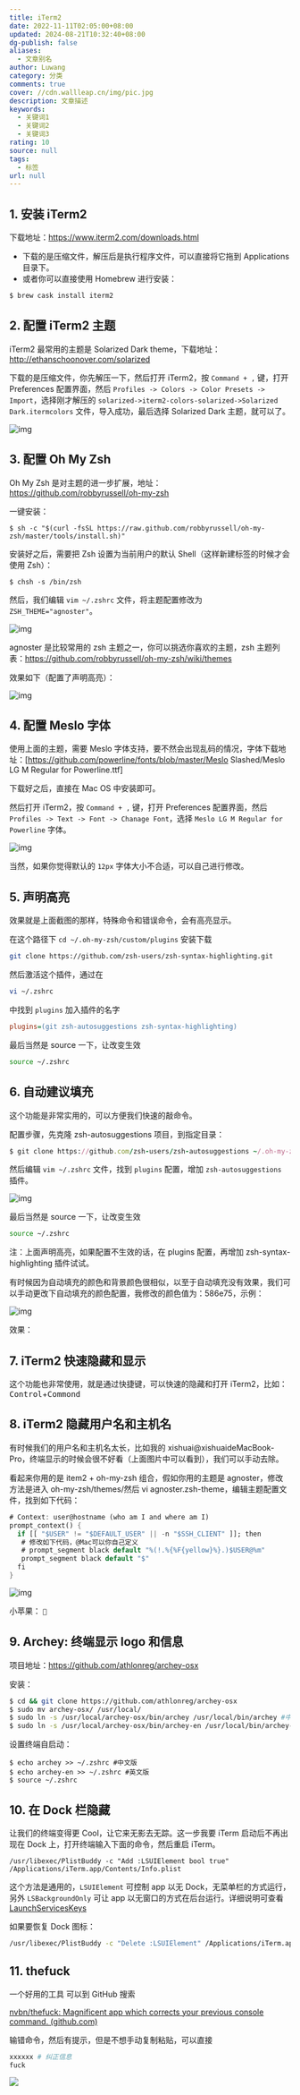 ```yaml
---
title: iTerm2
date: 2022-11-11T02:05:00+08:00
updated: 2024-08-21T10:32:40+08:00
dg-publish: false
aliases:
  - 文章别名
author: Luwang
category: 分类
comments: true
cover: //cdn.wallleap.cn/img/pic.jpg
description: 文章描述
keywords:
  - 关键词1
  - 关键词2
  - 关键词3
rating: 10
source: null
tags:
  - 标签
url: null
---
```


## 1. 安装 iTerm2

下载地址：<https://www.iterm2.com/downloads.html>

- 下载的是压缩文件，解压后是执行程序文件，可以直接将它拖到 Applications 目录下。
- 或者你可以直接使用 Homebrew 进行安装：

```zsh
$ brew cask install iterm2
```

## 2. 配置 iTerm2 主题

iTerm2 最常用的主题是 Solarized Dark theme，下载地址：<http://ethanschoonover.com/solarized>

下载的是压缩文件，你先解压一下，然后打开 iTerm2，按 `Command + ,` 键，打开 Preferences 配置界面，然后 `Profiles -> Colors -> Color Presets -> Import`，选择刚才解压的 `solarized->iterm2-colors-solarized->Solarized Dark.itermcolors` 文件，导入成功，最后选择 Solarized Dark 主题，就可以了。

![img](https://gitee.com/wallleap/cdn/raw/master/img/202202161102122.png)

## 3. 配置 Oh My Zsh

Oh My Zsh 是对主题的进一步扩展，地址：<https://github.com/robbyrussell/oh-my-zsh>

一键安装：

```shell
$ sh -c "$(curl -fsSL https://raw.github.com/robbyrussell/oh-my-zsh/master/tools/install.sh)"
```

安装好之后，需要把 Zsh 设置为当前用户的默认 Shell（这样新建标签的时候才会使用 Zsh）：

```shell
$ chsh -s /bin/zsh
```

然后，我们编辑 `vim ~/.zshrc` 文件，将主题配置修改为 `ZSH_THEME="agnoster"`。

![img](https://gitee.com/wallleap/cdn/raw/master/img/202202161102464.png)

agnoster 是比较常用的 zsh 主题之一，你可以挑选你喜欢的主题，zsh 主题列表：<https://github.com/robbyrussell/oh-my-zsh/wiki/themes>

效果如下（配置了声明高亮）：

![img](https://gitee.com/wallleap/cdn/raw/master/img/202202161102760.png)

## 4. 配置 Meslo 字体

使用上面的主题，需要 Meslo 字体支持，要不然会出现乱码的情况，字体下载地址：[<https://github.com/powerline/fonts/blob/master/Meslo> Slashed/Meslo LG M Regular for Powerline.ttf]

下载好之后，直接在 Mac OS 中安装即可。

然后打开 iTerm2，按 `Command + ,` 键，打开 Preferences 配置界面，然后 `Profiles -> Text -> Font -> Chanage Font`，选择 `Meslo LG M Regular for Powerline` 字体。

![img](https://gitee.com/wallleap/cdn/raw/master/img/202202161103227.png)

当然，如果你觉得默认的 `12px` 字体大小不合适，可以自己进行修改。

## 5. 声明高亮

效果就是上面截图的那样，特殊命令和错误命令，会有高亮显示。

在这个路径下 `cd ~/.oh-my-zsh/custom/plugins` 安装下载

```bash
git clone https://github.com/zsh-users/zsh-syntax-highlighting.git
```

然后激活这个插件，通过在

```bash
vi ~/.zshrc 
```

中找到 `plugins` 加入插件的名字

```ini
plugins=(git zsh-autosuggestions zsh-syntax-highlighting)
```

最后当然是 source 一下，让改变生效

```bash
source ~/.zshrc
```

## 6. 自动建议填充

这个功能是非常实用的，可以方便我们快速的敲命令。

配置步骤，先克隆 zsh-autosuggestions 项目，到指定目录：

```ruby
$ git clone https://github.com/zsh-users/zsh-autosuggestions ~/.oh-my-zsh/custom/plugins/zsh-autosuggestions
```

然后编辑 `vim ~/.zshrc` 文件，找到 `plugins` 配置，增加 `zsh-autosuggestions` 插件。

![img](https://gitee.com/wallleap/cdn/raw/master/img/202202161103610.png)

最后当然是 source 一下，让改变生效

```bash
source ~/.zshrc
```

注：上面声明高亮，如果配置不生效的话，在 plugins 配置，再增加 zsh-syntax-highlighting 插件试试。

有时候因为自动填充的颜色和背景颜色很相似，以至于自动填充没有效果，我们可以手动更改下自动填充的颜色配置，我修改的颜色值为：586e75，示例：

![img](https://gitee.com/wallleap/cdn/raw/master/img/202202161103625.png)

效果：

## 7. iTerm2 快速隐藏和显示

这个功能也非常使用，就是通过快捷键，可以快速的隐藏和打开 iTerm2，比如：<kbd>Control</kbd>+<kbd>Commond</kbd>

## 8. iTerm2 隐藏用户名和主机名

有时候我们的用户名和主机名太长，比如我的 xishuai@xishuaideMacBook-Pro，终端显示的时候会很不好看（上面图片中可以看到），我们可以手动去除。

看起来你用的是 item2 + oh-my-zsh 组合，假如你用的主题是 agnoster，修改方法是进入 oh-my-zsh/themes/然后 vi agnoster.zsh-theme，编辑主题配置文件，找到如下代码：

```dart
# Context: user@hostname (who am I and where am I)
prompt_context() {
  if [[ "$USER" != "$DEFAULT_USER" || -n "$SSH_CLIENT" ]]; then
   # 修改如下代码，@Mac可以你自己定义
   # prompt_segment black default "%(!.%{%F{yellow}%}.)$USER@%m"
   prompt_segment black default "$"
  fi
}
```

![img](https://gitee.com/wallleap/cdn/raw/master/img/202202161103310.png)

小苹果： ``

## 9. Archey: 终端显示 logo 和信息

项目地址：<https://github.com/athlonreg/archey-osx>

安装：

```zsh
$ cd && git clone https://github.com/athlonreg/archey-osx 
$ sudo mv archey-osx/ /usr/local/ 
$ sudo ln -s /usr/local/archey-osx/bin/archey /usr/local/bin/archey #中文版
$ sudo ln -s /usr/local/archey-osx/bin/archey-en /usr/local/bin/archey-en #英文版
```

设置终端自启动：

```
$ echo archey >> ~/.zshrc #中文版
$ echo archey-en >> ~/.zshrc #英文版
$ source ~/.zshrc 
```

## 10. 在 Dock 栏隐藏

让我们的终端变得更 Cool，让它来无影去无踪。这一步我要 iTerm 启动后不再出现在 Dock 上，打开终端输入下面的命令，然后重启 iTerm。

```
/usr/libexec/PlistBuddy -c "Add :LSUIElement bool true" /Applications/iTerm.app/Contents/Info.plist
```

这个方法是通用的，`LSUIElement` 可控制 app 以无 Dock，无菜单栏的方式运行，另外 `LSBackgroundOnly` 可让 app 以无窗口的方式在后台运行。详细说明可查看 [LaunchServicesKeys](https://developer.apple.com/library/archive/documentation/General/Reference/InfoPlistKeyReference/Articles/LaunchServicesKeys.html)

如果要恢复 Dock 图标：

```zsh
/usr/libexec/PlistBuddy -c "Delete :LSUIElement" /Applications/iTerm.app/Contents/Info.plist
```

## 11. thefuck

一个好用的工具 可以到 GitHub 搜索

[nvbn/thefuck: Magnificent app which corrects your previous console command. (github.com)](https://github.com/nvbn/thefuck)

输错命令，然后有提示，但是不想手动复制粘贴，可以直接

```sh
xxxxxx # 纠正信息
fuck
```

![](https://cdn.wallleap.cn/img/pic/illustrtion/202211111405186.gif)
